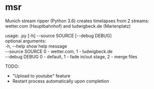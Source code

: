 # msr
Munich stream ripper (Python 3.6) creates timelapses from 2 streams: wetter.com (Hauptbahnhof) and ludwigbeck.de (Marienplatz)

usage: .py [-h] --source SOURCE [--debug DEBUG]  
optional arguments:  
  -h, --help       show help message  
  --source SOURCE  0 - wetter.com, 1 - ludwigbeck.de  
  --debug DEBUG    0 - default, 1 - fade in/out stage, 2 - merge files  
  
TODO:
- "Upload to youtube" feature
- Restart process automatically upon completion
